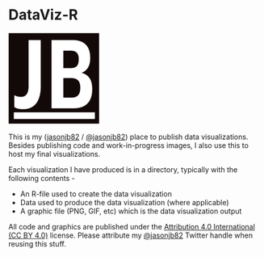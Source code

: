 # DataViz-R
![alt text](https://github.com/jasonjb82/jasonjb82.github.io/raw/master/assets/images/favicon/apple-touch-icon.png)

This is my ([jasonjb82](https://jasonjb82.github.io/) / [@jasonjb82](https://twitter.com/jasonjb82)) place to publish data visualizations. Besides publishing code and work-in-progress images, I also use this to host my final visualizations. 

Each visualization I have produced is in a directory, typically with the following contents -

* An R-file used to create the data visualization
* Data used to produce the data visualization (where applicable)
* A  graphic file (PNG, GIF, etc) which is the data visualization output

All code and graphics are published under the [Attribution 4.0 International (CC BY 4.0)](https://creativecommons.org/licenses/by/4.0/) license. Please attribute my [@jasonjb82](https://twitter.com/jasonjb82) Twitter handle when reusing this stuff.
